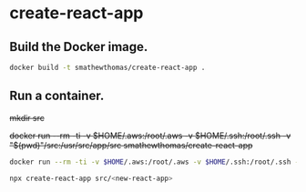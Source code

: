 # create-react-app

## Build the Docker image.

```bash
docker build -t smathewthomas/create-react-app .
```

## Run a container.

~~mkdir src~~

~~docker run --rm -ti -v $HOME/.aws:/root/.aws -v $HOME/.ssh:/root/.ssh  -v "$(pwd)"/src:/usr/src/app/src smathewthomas/create-react-app~~

```bash
docker run --rm -ti -v $HOME/.aws:/root/.aws -v $HOME/.ssh:/root/.ssh -p "3000:3000" -v "$(pwd)":/usr/src/app/src smathewthomas/create-react-app

npx create-react-app src/<new-react-app>
```

